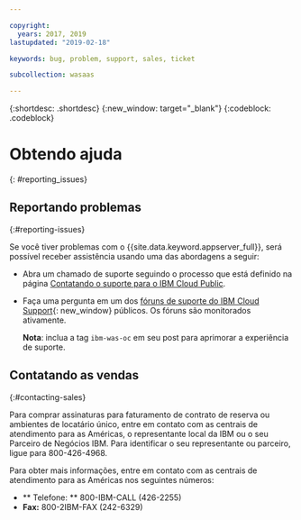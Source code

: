 ```yaml
---

copyright:
  years: 2017, 2019
lastupdated: "2019-02-18"

keywords: bug, problem, support, sales, ticket

subcollection: wasaas

---
```


{:shortdesc: .shortdesc}
{:new_window: target="_blank"}
{:codeblock: .codeblock}

# Obtendo ajuda
{: #reporting_issues}


## Reportando problemas
{:#reporting-issues}

Se você tiver problemas com o {{site.data.keyword.appserver_full}}, será possível receber assistência usando uma das abordagens a seguir:

* Abra um chamado de suporte seguindo o processo que está definido na página [Contatando o suporte para o IBM Cloud Public](/docs/get-support?topic=get-support-getting-customer-support#getting-customer-support).
* Faça uma pergunta em um dos [fóruns de suporte do IBM Cloud
Support](https://developer.ibm.com/answers/topics/ibm-cloud/){: new_window} públicos. Os fóruns são monitorados ativamente.

  **Nota**: inclua a tag `ibm-was-oc` em seu post para aprimorar a experiência de suporte.

## Contatando as vendas
{:#contacting-sales}

Para comprar assinaturas para faturamento de contrato de reserva ou ambientes de locatário único, entre em contato com as
centrais de atendimento para as Américas, o representante local da IBM ou o seu Parceiro de Negócios IBM. Para identificar o seu
representante ou parceiro, ligue para 800-426-4968.

Para obter mais informações, entre em contato com as centrais de atendimento para as Américas nos seguintes números:
* ** Telefone: **  800-IBM-CALL (426-2255)
* **Fax:** 800-2IBM-FAX (242-6329)
